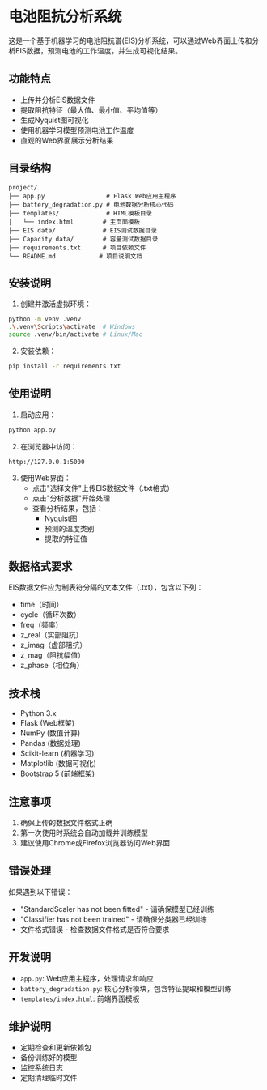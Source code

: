 # 电池阻抗分析系统

这是一个基于机器学习的电池阻抗谱(EIS)分析系统，可以通过Web界面上传和分析EIS数据，预测电池的工作温度，并生成可视化结果。

## 功能特点

- 上传并分析EIS数据文件
- 提取阻抗特征（最大值、最小值、平均值等）
- 生成Nyquist图可视化
- 使用机器学习模型预测电池工作温度
- 直观的Web界面展示分析结果

## 目录结构

```
project/
├── app.py                 # Flask Web应用主程序
├── battery_degradation.py # 电池数据分析核心代码
├── templates/             # HTML模板目录
│   └── index.html        # 主页面模板
├── EIS data/             # EIS测试数据目录
├── Capacity data/        # 容量测试数据目录
├── requirements.txt      # 项目依赖文件
└── README.md            # 项目说明文档
```

## 安装说明

1. 创建并激活虚拟环境：
```bash
python -m venv .venv
.\.venv\Scripts\activate  # Windows
source .venv/bin/activate # Linux/Mac
```

2. 安装依赖：
```bash
pip install -r requirements.txt
```

## 使用说明

1. 启动应用：
```bash
python app.py
```

2. 在浏览器中访问：
```
http://127.0.0.1:5000
```

3. 使用Web界面：
   - 点击"选择文件"上传EIS数据文件（.txt格式）
   - 点击"分析数据"开始处理
   - 查看分析结果，包括：
     - Nyquist图
     - 预测的温度类别
     - 提取的特征值

## 数据格式要求

EIS数据文件应为制表符分隔的文本文件（.txt），包含以下列：
- time（时间）
- cycle（循环次数）
- freq（频率）
- z_real（实部阻抗）
- z_imag（虚部阻抗）
- z_mag（阻抗幅值）
- z_phase（相位角）

## 技术栈

- Python 3.x
- Flask (Web框架)
- NumPy (数值计算)
- Pandas (数据处理)
- Scikit-learn (机器学习)
- Matplotlib (数据可视化)
- Bootstrap 5 (前端框架)

## 注意事项

1. 确保上传的数据文件格式正确
2. 第一次使用时系统会自动加载并训练模型
3. 建议使用Chrome或Firefox浏览器访问Web界面

## 错误处理

如果遇到以下错误：
- "StandardScaler has not been fitted" - 请确保模型已经训练
- "Classifier has not been trained" - 请确保分类器已经训练
- 文件格式错误 - 检查数据文件格式是否符合要求

## 开发说明

- `app.py`: Web应用主程序，处理请求和响应
- `battery_degradation.py`: 核心分析模块，包含特征提取和模型训练
- `templates/index.html`: 前端界面模板

## 维护说明

- 定期检查和更新依赖包
- 备份训练好的模型
- 监控系统日志
- 定期清理临时文件